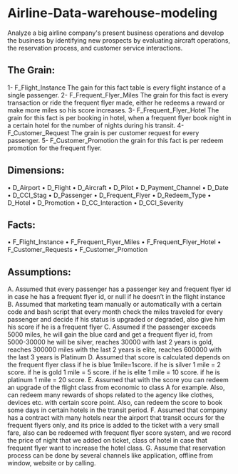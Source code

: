 # Airline-Data-warehouse-modeling
Analyze a big airline company's present business operations and develop the business by identifying new prospects by evaluating aircraft operations, the reservation process, and customer service interactions.

## The Grain:
1- F_Flight_Instance
The gain for this fact table is every flight instance of a single passenger.
2- F_Frequent_Flyer_Miles
The grain for this fact is every transaction or ride the frequent flyer made, either he redeems a reward or make more miles so his score increases.
3- F_Frequent_Flyer_Hotel
The grain for this fact is per booking in hotel, when a frequent flyer book night in a certain hotel for the number of nights during his transit.
4-F_Customer_Request
The grain is per customer request for every passenger.
5- F_Customer_Promotion
the grain for this fact is per redeem promotion for the frequent flyer.

## Dimensions:
• D_Airport
• D_Flight
• D_Aircraft
• D_Pilot
• D_Payment_Channel
• D_Date
• D_CCI_Stag
• D_Passenger
• D_Frequent_Flyer
• D_Redeem_Type
• D_Hotel
• D_Promotion
• D_CC_Interaction
• D_CCI_Severity

## Facts:
• F_Flight_Instance
• F_Frequent_Flyer_Miles
• F_Frequent_Flyer_Hotel
• F_Customer_Requests
• F_Customer_Promotion

## Assumptions:
A. Assumed that every passenger has a passenger key and frequent flyer id in case he has a frequent flyer id, or null if he doesn’t in the flight instance
B. Assumed that marketing team manually or automatically with a certain code and bash script that every month check the miles traveled for every passenger and decide if his status is upgraded or degraded, also give him his score if he is a frequent flyer
C. Assumed if the passenger exceeds 5000 miles, he will gain the blue card and get a frequent flyer id, from 5000-30000 he will be silver, reaches 30000 with last 2 years is gold, reaches 300000 miles with the last 2 years is elite, reaches 600000 with the last 3 years is Platinum
D. Assumed that score is calculated depends on the frequent flyer class if he is blue 1mile=1score.
if he is silver 1 mile = 2 score.
if he is gold 1 mile = 5 score.
if he is elite 1 mile = 10 score.
if he is platinum 1 mile = 20 score.
E. Assumed that with the score you can redeem an upgrade of the flight class from economic to class A for example.
Also, can redeem many rewards of shops related to the agency like clothes, devices etc. with certain score point.
Also, can redeem the score to book some days in certain hotels in the transit period.
F. Assumed that company has a contract with many hotels near the airport that transit occurs for the frequent flyers only, and its price is added to the ticket with a very small fare, also can be redeemed with frequent flyer score system, and we record the price of night that we added on ticket, class of hotel in case that frequent flyer want to increase the hotel class.
G. Assume that reservation process can be done by several channels like application, offline from window, website or by calling.
